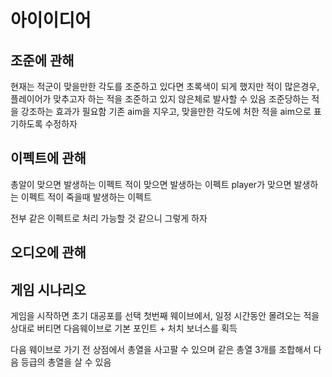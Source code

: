 # 아이이디어

## 조준에 관해
현재는 적군이 맞을만한 각도를 조준하고 있다면 초록색이 되게 했지만
적이 많은경우, 플레이어가 맞추고자 하는 적을 조준하고 있지 않은체로 발사할 수 있음
조준당하는 적을 강조하는 효과가 필요함 기존 aim을 지우고, 맞을만한 각도에 처한 적을
aim으로 표기하도록 수정하자

## 이펙트에 관해
총알이 맞으면 발생하는 이펙트
적이 맞으면 발생하는 이펙트
player가 맞으면 발생하는 이펙트
적이 죽을때 발생하는 이펙트

전부 같은 이펙트로 처리 가능할 것 같으니 그렇게 하자

## 오디오에 관해

## 게임 시나리오
게임을 시작하면 초기 대공포를 선택
첫번째 웨이브에서, 일정 시간동안 몰려오는 적을 상대로 버티면 다음웨이브로
기본 포인트 + 처치 보너스를 획득

다음 웨이브로 가기 전 상점에서 총열을 사고팔 수 있으며
같은 총열 3개를 조합해서 다음 등급의 총열을 살 수 있음
